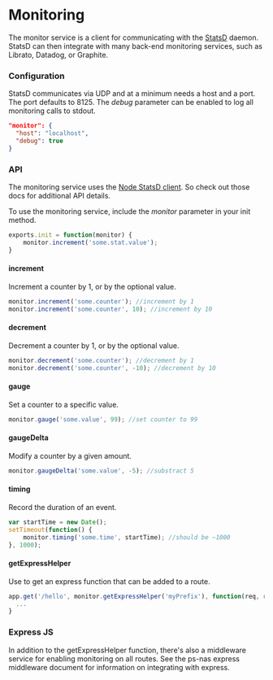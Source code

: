 # Monitoring
The monitor service is a client for communicating with the [StatsD](https://github.com/etsy/statsd/) daemon.
StatsD can then integrate with many back-end monitoring services, such as Librato, Datadog, or Graphite.

### Configuration

StatsD communicates via UDP and at a minimum needs a host and a port.
The port defaults to 8125.  The *debug* parameter can be enabled to log all monitoring calls to stdout.

```json
"monitor": {
  "host": "localhost",
  "debug": true
}
```

### API

The monitoring service uses the [Node StatsD client](https://github.com/msiebuhr/node-statsd-client).
So check out those docs for additional API details.

To use the monitoring service, include the *monitor* parameter in your init method.

```js
exports.init = function(monitor) {
    monitor.increment('some.stat.value');
}
```

#### increment
Increment a counter by 1, or by the optional value.

```js
monitor.increment('some.counter'); //increment by 1
monitor.increment('some.counter', 10); //increment by 10
```

#### decrement
Decrement a counter by 1, or by the optional value.

```js
monitor.decrement('some.counter'); //decrement by 1
monitor.decrement('some.counter', -10); //decrement by 10
```

#### gauge
Set a counter to a specific value.

```js
monitor.gauge('some.value', 99); //set counter to 99
```

#### gaugeDelta
Modify a counter by a given amount.

```js
monitor.gaugeDelta('some.value', -5); //substract 5
```

#### timing
Record the duration of an event.

```js
var startTime = new Date();
setTimeout(function() {
    monitor.timing('some.time', startTime); //should be ~1000
}, 1000);
```

#### getExpressHelper
Use to get an express function that can be added to a route.

```js
app.get('/hello', monitor.getExpressHelper('myPrefix'), function(req, res) {
  ...
}
```

### Express JS
In addition to the getExpressHelper function, there's also a middleware service for enabling monitoring on all routes.
See the ps-nas express middleware document for information on integrating with express.